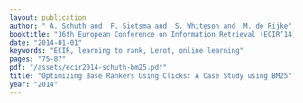 ```yaml
---
layout: publication
author: " A. Schuth and  F. Sietsma and  S. Whiteson and  M. de Rijke"
booktitle: "36th European Conference on Information Retrieval (ECIR’14)"
date: "2014-01-01"
keywords: "ECIR, learning to rank, Lerot, online learning"
pages: "75-87"
pdf: "/assets/ecir2014-schuth-bm25.pdf"
title: "Optimizing Base Rankers Using Clicks: A Case Study using BM25"
year: "2014"
---
```

